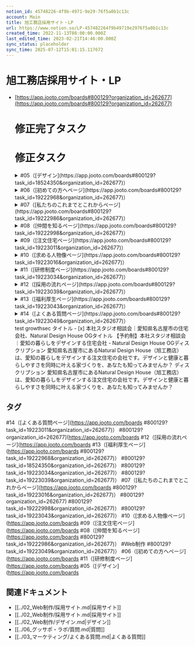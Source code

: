 ```yaml
---
notion_id: 45748226-4f9b-4971-9e29-76f5a0b1c13c
account: Main
title: 旭工務店採用サイト・LP
url: https://www.notion.so/LP-457482264f9b49719e2976f5a0b1c13c
created_time: 2022-11-13T08:00:00.000Z
last_edited_time: 2023-02-21T14:46:00.000Z
sync_status: placeholder
sync_time: 2025-07-12T15:01:15.117672
---
```

# 旭工務店採用サイト・LP

- [https://app.jooto.com/boards#800129?organization_id=262677](https://app.jooto.com/boards#800129?organization_id=262677)
  # 修正完了タスク
  # 修正タスク
  <details>
  <summary>#05（[デザイン](https://app.jooto.com/boards#800129?task_id=18524350&organization_id=262677)）</summary>
  </details>
  <details>
  <summary>#06（[初めての方へページ](https://app.jooto.com/boards#800129?task_id=19222968&organization_id=262677)）</summary>
  </details>
  <details>
  <summary>#07（[私たちのこれまでとこれからページ](https://app.jooto.com/boards#800129?task_id=19222986&organization_id=262677)）</summary>
  </details>
  <details>
  <summary>#08（[仲間を知るページ](https://app.jooto.com/boards#800129?task_id=19222998&organization_id=262677)）</summary>
  </details>
  <details>
  <summary>#09（[注文住宅ページ](https://app.jooto.com/boards#800129?task_id=19223011&organization_id=262677)）</summary>
  </details>
  <details>
  <summary>#10（[求める人物像ページ](https://app.jooto.com/boards#800129?task_id=19223016&organization_id=262677)）</summary>
  </details>
  <details>
  <summary>#11（[研修制度ページ](https://app.jooto.com/boards#800129?task_id=19223034&organization_id=262677)）</summary>
  </details>
  <details>
  <summary>#12（[採用の流れページ](https://app.jooto.com/boards#800129?task_id=19223039&organization_id=262677)）</summary>
  </details>
  <details>
  <summary>#13（[福利厚生ページ](https://app.jooto.com/boards#800129?task_id=19223043&organization_id=262677)）</summary>
  </details>
  <details>
  <summary>#14（[よくある質問ページ](https://app.jooto.com/boards#800129?task_id=19223049&organization_id=262677)）</summary>
  </details>
  test
  growthsec
  タイトル
  - [x] 本社スタジオ相談会｜愛知県名古屋市の住宅会社、Natural Design House
  OGタイトル
  【予約制】本社スタジオ相談会｜愛知の暮らしをデザインする住宅会社 - Natural Design House
  OGディスクリプション
  愛知県名古屋市にあるNatural Design House（旭工務店）は、愛知の暮らしをデザインする注文住宅の会社です。デザインと健康と暮らしやすさを同時に叶える家づくりを、あなたも知ってみませんか？
  ディスクリプション
  愛知県名古屋市にあるNatural Design House（旭工務店）は、愛知の暮らしをデザインする注文住宅の会社です。デザインと健康と暮らしやすさを同時に叶える家づくりを、あなたも知ってみませんか？

## タグ

#14（[よくある質問ページ](https://app.jooto.com/boards #800129?task_id=19223011&organization_id=262677)）</summary> #800129?organization_id=262677](https://app.jooto.com/boards #12（[採用の流れページ](https://app.jooto.com/boards #13（[福利厚生ページ](https://app.jooto.com/boards #800129?task_id=19222968&organization_id=262677)）</summary> #800129?task_id=18524350&organization_id=262677)）</summary> #800129?task_id=19223034&organization_id=262677)）</summary> #800129?task_id=19223039&organization_id=262677)）</summary> #07（[私たちのこれまでとこれからページ](https://app.jooto.com/boards #800129?task_id=19223016&organization_id=262677)）</summary> #800129?organization_id=262677) #800129?task_id=19222998&organization_id=262677)）</summary> #800129?task_id=19223043&organization_id=262677)）</summary> #10（[求める人物像ページ](https://app.jooto.com/boards #09（[注文住宅ページ](https://app.jooto.com/boards #08（[仲間を知るページ](https://app.jooto.com/boards #800129?task_id=19222986&organization_id=262677)）</summary> #Web制作 #800129?task_id=19223049&organization_id=262677)）</summary> #06（[初めての方へページ](https://app.jooto.com/boards #11（[研修制度ページ](https://app.jooto.com/boards #05（[デザイン](https://app.jooto.com/boards 

## 関連ドキュメント

- [[../02_Web制作/採用サイト.md|採用サイト]]
- [[../02_Web制作/採用サイト.md|採用サイト]]
- [[../02_Web制作/デザイン.md|デザイン]]
- [[../06_グッサポ・ラボ/質問.md|質問]]
- [[../03_マーケティング/よくある質問.md|よくある質問]]
